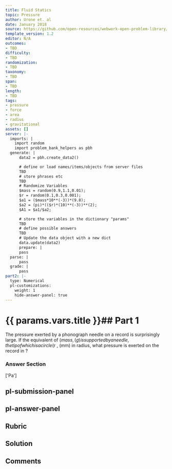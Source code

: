 ```yaml
---
title: Fluid Statics
topic: Pressure
author: Urone et. al
date: January 2018
source: https://github.com/open-resources/webwork-open-problem-library/tree/master/Contrib/BrockPhysics/College_Physics_Urone/11.Fluid_Statics/NU_U17-11-03-002.pg
template_version: 1.2
editor: N/A
outcomes:
- TBD
difficulty:
- TBD
randomization:
- TBD
taxonomy:
- TBD
span:
- TBD
length:
- TBD
tags:
- pressure
- force
- area
- radius
- gravitational
assets: []
server: |-
  imports: |
    import random
    import problem_bank_helpers as pbh
  generate: |
      data2 = pbh.create_data2()

      # define or load names/items/objects from server files
      TBD
      # store phrases etc
      TBD
      # Randomize Variables
      $mass = random(0.9,1.1,0.01);
      $r = random(0.1,0.3,0.001);
      $a1 = ($mass*10**(-3))*(9.8);
      $a2 = (pi)*(($r)*(10)**(-3))**(2);
      $A1 = $a1/$a2;

      # store the variables in the dictionary "params"
      TBD
      # define possible answers
      TBD
      # Update the data object with a new dict
      data.update(data2)
      prepare: |
      pass
  parse: |
      pass
  grade: |
      pass
part2: |-
  type: Numerical
  pl-customizations:
    weight: 1
    hide-answer-panel: true
---
```


# {{ params.vars.title }}## Part 1 
The pressure exerted by a phonograph needle on a record is surprisingly large. If the equivalent of ($mass , (g) is supported by a needle, the tip of which is a circle ($r , (mm) in radius, what pressure is exerted on the record in  ? 


### Answer Section 
['Pa']

## pl-submission-panel 


## pl-answer-panel 


## Rubric 


## Solution 


## Comments 


